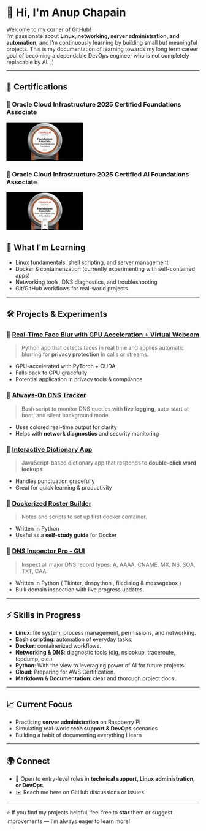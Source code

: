 # 👋 Hi, I'm Anup Chapain  

Welcome to my corner of GitHub!  
I’m passionate about **Linux, networking, server administration, and automation**, and I’m continuously learning by building small but meaningful projects.
This is my documentation of learning towards my long term career goal of becoming a dependable DevOps engineer who is not completely replacable by AI. ;)

---
## 🏅 Certifications

### 🧠 Oracle Cloud Infrastructure 2025 Certified Foundations Associate
[<img src="oracle_badge.jpeg" alt="Oracle Cloud Infrastructure 2025 Foundations Associate Badge" width="200">](https://catalog-education.oracle.com/ords/certview/sharebadge?id=D02302CA3C05D0894E965B9A9BBFBAAEEF909B4FA45CA9CA854522C42C03BD55)
### 🧠 Oracle Cloud Infrastructure 2025 Certified AI Foundations Associate
[<img src="Oracle_badge_ai.jpeg" alt="Oracle Cloud Infrastructure 2025 Certified AI Foundations Associate" width="200">](https://catalog-education.oracle.com/ords/certview/sharebadge?id=FAE4CFEF9C1B3970ED146E9277844D5DC6A21CA76CCB14055E69ED3426248BAE)


## 🌱 What I'm Learning
- Linux fundamentals, shell scripting, and server management  
- Docker & containerization (currently experimenting with self-contained apps)  
- Networking tools, DNS diagnostics, and troubleshooting  
- Git/GitHub workflows for real-world projects  

---

## 🛠️ Projects & Experiments

### 🔹 [Real-Time Face Blur with GPU Acceleration + Virtual Webcam](https://github.com/fitandfine/faceblur)
> Python app that detects faces in real time and applies automatic blurring for **privacy protection** in calls or streams.  
- GPU-accelerated with PyTorch + CUDA  
- Falls back to CPU gracefully  
- Potential application in privacy tools & compliance  

### 🔹 [Always-On DNS Tracker](https://github.com/fitandfine/linux-scripting-repo/blob/main/scripts/dns_tracker.sh)
> Bash script to monitor DNS queries with **live logging**, auto-start at boot, and silent background mode.  
- Uses colored real-time output for clarity  
- Helps with **network diagnostics** and security monitoring  

### 🔹 [Interactive Dictionary App](https://github.com/fitandfine/dictionary)
> JavaScript-based dictionary app that responds to **double-click word lookups**.  
- Handles punctuation gracefully  
- Great for quick learning & productivity  

### 🔹 [Dockerized Roster Builder](https://github.com/fitandfine/BP_Roster)
> Notes and scripts to set up first docker container.  
- Written in Python  
- Useful as a **self-study guide** for Docker

### 🔹 [DNS Inspector Pro - GUI](https://github.com/fitandfine/dnsinspect)
> Inspect all major DNS record types: A, AAAA, CNAME, MX, NS, SOA, TXT, CAA.
- Written in Python ( Tkinter, dnspython , filedialog & messagebox ) 
- Bulk domain inspection with live progress updates.
---

## ⚡ Skills in Progress
- **Linux**: file system, process management, permissions, and networking.
- **Bash scripting**: automation of everyday tasks.
- **Docker**: containerized workflows.
- **Networking & DNS**: diagnostic tools (dig, nslookup, traceroute, tcpdump, etc.)
- **Python**: With the view to leveraging power of AI for future projects.
- **Cloud**: Preparing for AWS Certification.
- **Markdown & Documentation**: clear and thorough project docs.

---

## 📈 Current Focus
- Practicing **server administration** on Raspberry Pi  
- Simulating real-world **tech support & DevOps** scenarios  
- Building a habit of documenting everything I learn  

---

## 🌍 Connect
- 💼 Open to entry-level roles in **technical support, Linux administration, or DevOps**  
- ✉️ Reach me here on GitHub discussions or issues  
---

⭐ If you find my projects helpful, feel free to **star** them or suggest improvements — I’m always eager to learn more!  
